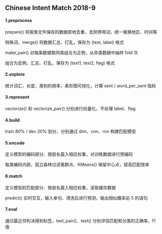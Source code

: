 ## Chinese Intent Match 2018-9

#### 1.preprocess

prepare() 将按类文件保存的数据原地去重，去除停用词，统一替换地区、时间等

特殊词，merge() 将数据汇总、打乱，保存为 (text, label) 格式

make_pair() 对每条数据取同类组合为正例，从异类数据中抽样 fold 次

组合为反例，汇总、打乱，保存为 (text1, text2, flag) 格式

#### 2.explore

统计词汇、长度、类别的频率，条形图可视化，计算 sent / word_per_sent 指标

#### 3.represent

vectorize() 和 vectorize_pair() 分别进行向量化，不处理 label、flag

#### 4.build

train 80% / dev 20% 划分，分别通过 dnn、cnn、rnn 构建匹配模型

#### 5.encode

定义模型的编码部分、按层名载入相应权重，对训练数据进行预编码

每类编码内部，孤立森林过滤离群点、KMeans() 保留中心点，提高匹配效率

#### 6.match

定义模型的匹配部分、按层名载入相应权重，读取缓存数据

predict() 实时交互，输入单句、清洗后进行预测，输出相似概率前 5 的语句

#### 7.eval

通过最近邻判决得到标签，test_pair()、test() 分别评估匹配和分类的正确率、f1 值